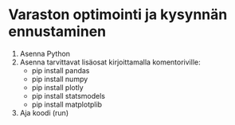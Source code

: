 # Varaston optimointi ja kysynnän ennustaminen
1. Asenna Python
2. Asenna tarvittavat lisäosat kirjoittamalla komentoriville:
   - pip install pandas
   - pip install numpy
   - pip install plotly
   - pip install statsmodels
   - pip install matplotplib
3. Aja koodi (run)
